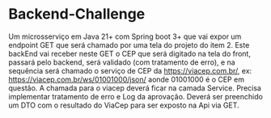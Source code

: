 
# Backend-Challenge

Um microsserviço em Java 21+ com Spring boot 3+ que vai expor um endpoint GET que será chamado por uma tela do projeto do item 2. Este backEnd vai receber neste GET o CEP que será digitado na tela do front, passará pelo backend, será validado (com tratamento de erro), e na sequência será chamado o serviço de CEP da https://viacep.com.br/, ex: https://viacep.com.br/ws/01001000/json/  aonde 01001000 é o CEP em questão. A chamada para o viacep deverá ficar na camada Service. Precisa implementar tratamento de erro e Log da aprovação. Deverá ser preenchido um DTO com o resultado do ViaCep para ser exposto na Api via GET. 

